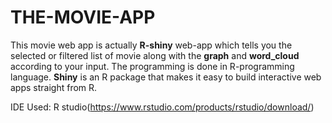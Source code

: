 # THE-MOVIE-APP
This movie web app is actually **R-shiny** web-app which tells you the selected or filtered list of movie along with the **graph** and **word_cloud** according to your input.
The programming is done in R-programming language.
**Shiny** is an R package that makes it easy to build interactive web apps straight from R.

IDE Used: R studio(https://www.rstudio.com/products/rstudio/download/)

